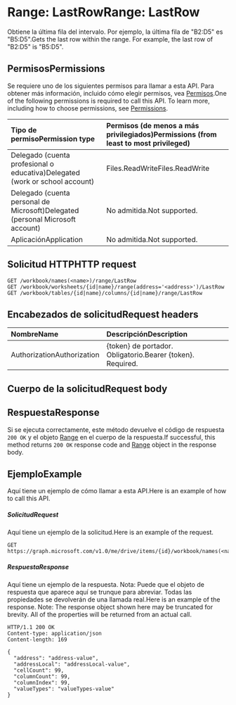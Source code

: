 # <a name="range-lastrow"></a><span data-ttu-id="9b204-101">Range: LastRow</span><span class="sxs-lookup"><span data-stu-id="9b204-101">Range: LastRow</span></span>

<span data-ttu-id="9b204-p101">Obtiene la última fila del intervalo. Por ejemplo, la última fila de "B2:D5" es "B5:D5".</span><span class="sxs-lookup"><span data-stu-id="9b204-p101">Gets the last row within the range. For example, the last row of "B2:D5" is "B5:D5".</span></span>
## <a name="permissions"></a><span data-ttu-id="9b204-104">Permisos</span><span class="sxs-lookup"><span data-stu-id="9b204-104">Permissions</span></span>
<span data-ttu-id="9b204-p102">Se requiere uno de los siguientes permisos para llamar a esta API. Para obtener más información, incluido cómo elegir permisos, vea [Permisos](../../../concepts/permissions_reference.md).</span><span class="sxs-lookup"><span data-stu-id="9b204-p102">One of the following permissions is required to call this API. To learn more, including how to choose permissions, see [Permissions](../../../concepts/permissions_reference.md).</span></span>

|<span data-ttu-id="9b204-107">Tipo de permiso</span><span class="sxs-lookup"><span data-stu-id="9b204-107">Permission type</span></span>      | <span data-ttu-id="9b204-108">Permisos (de menos a más privilegiados)</span><span class="sxs-lookup"><span data-stu-id="9b204-108">Permissions (from least to most privileged)</span></span>              |
|:--------------------|:---------------------------------------------------------|
|<span data-ttu-id="9b204-109">Delegado (cuenta profesional o educativa)</span><span class="sxs-lookup"><span data-stu-id="9b204-109">Delegated (work or school account)</span></span> | <span data-ttu-id="9b204-110">Files.ReadWrite</span><span class="sxs-lookup"><span data-stu-id="9b204-110">Files.ReadWrite</span></span>    |
|<span data-ttu-id="9b204-111">Delegado (cuenta personal de Microsoft)</span><span class="sxs-lookup"><span data-stu-id="9b204-111">Delegated (personal Microsoft account)</span></span> | <span data-ttu-id="9b204-112">No admitida.</span><span class="sxs-lookup"><span data-stu-id="9b204-112">Not supported.</span></span>    |
|<span data-ttu-id="9b204-113">Aplicación</span><span class="sxs-lookup"><span data-stu-id="9b204-113">Application</span></span> | <span data-ttu-id="9b204-114">No admitida.</span><span class="sxs-lookup"><span data-stu-id="9b204-114">Not supported.</span></span> |

## <a name="http-request"></a><span data-ttu-id="9b204-115">Solicitud HTTP</span><span class="sxs-lookup"><span data-stu-id="9b204-115">HTTP request</span></span>
<!-- { "blockType": "ignored" } -->
```http
GET /workbook/names(<name>)/range/LastRow
GET /workbook/worksheets/{id|name}/range(address='<address>')/LastRow
GET /workbook/tables/{id|name}/columns/{id|name}/range/LastRow

```
## <a name="request-headers"></a><span data-ttu-id="9b204-116">Encabezados de solicitud</span><span class="sxs-lookup"><span data-stu-id="9b204-116">Request headers</span></span>
| <span data-ttu-id="9b204-117">Nombre</span><span class="sxs-lookup"><span data-stu-id="9b204-117">Name</span></span>       | <span data-ttu-id="9b204-118">Descripción</span><span class="sxs-lookup"><span data-stu-id="9b204-118">Description</span></span>|
|:---------------|:----------|
| <span data-ttu-id="9b204-119">Authorization</span><span class="sxs-lookup"><span data-stu-id="9b204-119">Authorization</span></span>  | <span data-ttu-id="9b204-p103">{token} de portador. Obligatorio.</span><span class="sxs-lookup"><span data-stu-id="9b204-p103">Bearer {token}. Required.</span></span> |

## <a name="request-body"></a><span data-ttu-id="9b204-122">Cuerpo de la solicitud</span><span class="sxs-lookup"><span data-stu-id="9b204-122">Request body</span></span>

## <a name="response"></a><span data-ttu-id="9b204-123">Respuesta</span><span class="sxs-lookup"><span data-stu-id="9b204-123">Response</span></span>

<span data-ttu-id="9b204-124">Si se ejecuta correctamente, este método devuelve el código de respuesta `200 OK` y el objeto [Range](../resources/range.md) en el cuerpo de la respuesta.</span><span class="sxs-lookup"><span data-stu-id="9b204-124">If successful, this method returns `200 OK` response code and [Range](../resources/range.md) object in the response body.</span></span>

## <a name="example"></a><span data-ttu-id="9b204-125">Ejemplo</span><span class="sxs-lookup"><span data-stu-id="9b204-125">Example</span></span>
<span data-ttu-id="9b204-126">Aquí tiene un ejemplo de cómo llamar a esta API.</span><span class="sxs-lookup"><span data-stu-id="9b204-126">Here is an example of how to call this API.</span></span>
##### <a name="request"></a><span data-ttu-id="9b204-127">Solicitud</span><span class="sxs-lookup"><span data-stu-id="9b204-127">Request</span></span>
<span data-ttu-id="9b204-128">Aquí tiene un ejemplo de la solicitud.</span><span class="sxs-lookup"><span data-stu-id="9b204-128">Here is an example of the request.</span></span>
<!-- {
  "blockType": "request",
  "name": "range_lastrow"
}-->
```http
GET https://graph.microsoft.com/v1.0/me/drive/items/{id}/workbook/names(<name>)/range/LastRow
```

##### <a name="response"></a><span data-ttu-id="9b204-129">Respuesta</span><span class="sxs-lookup"><span data-stu-id="9b204-129">Response</span></span>
<span data-ttu-id="9b204-p104">Aquí tiene un ejemplo de la respuesta. Nota: Puede que el objeto de respuesta que aparece aquí se trunque para abreviar. Todas las propiedades se devolverán de una llamada real.</span><span class="sxs-lookup"><span data-stu-id="9b204-p104">Here is an example of the response. Note: The response object shown here may be truncated for brevity. All of the properties will be returned from an actual call.</span></span>
<!-- {
  "blockType": "response",
  "truncated": true,
  "@odata.type": "microsoft.graph.range"
} -->
```http
HTTP/1.1 200 OK
Content-type: application/json
Content-length: 169

{
  "address": "address-value",
  "addressLocal": "addressLocal-value",
  "cellCount": 99,
  "columnCount": 99,
  "columnIndex": 99,
  "valueTypes": "valueTypes-value"
}
```

<!-- uuid: 8fcb5dbc-d5aa-4681-8e31-b001d5168d79
2015-10-25 14:57:30 UTC -->
<!-- {
  "type": "#page.annotation",
  "description": "Range: LastRow",
  "keywords": "",
  "section": "documentation",
  "tocPath": ""
}-->